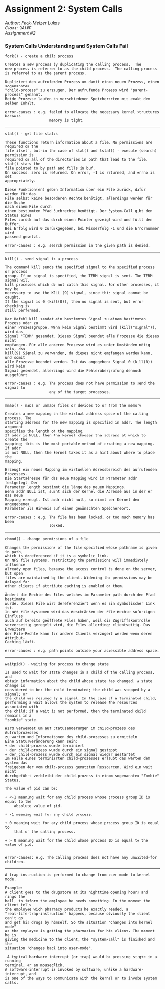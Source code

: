# Assignment 2: System Calls  
*Author: Feck-Melzer Lukas  
 Class: 3AHIF   
 Assignment #2*

### System Calls Understanding and System Calls Fail
    fork() - create a child process

    Creates a new process by duplicating the calling process.  The
    new process is referred to as the child process.  The calling process
    is referred to as the parent process.

    Dupliziert den aufrufenden Prozess um damit einen neuen Prozess, einen sogenannten
    "child-process" zu erzeugen. Der aufrufende Prozess wird "parent-process" genannt.
    Beide Prozesse laufen in verschiedenen Speicherorten mit exakt dem selben Inhalt.

    error-causes : e.g. failed to allocate the necessary kernel structures because
                        memory is tight.

________________________________________________________________________________



    stat() - get file status

    These functions return information about a file. No permissions are required on the
    file itself, but-in the case of stat() and lstat() - execute (search) permission is
    required on all of the directories in path that lead to the file. stat() stats the
    file pointed to by path and fills in buf.
    On success, zero is returned. On error, -1 is returned, and errno is set
    appropriately.

    Diese Funktion(en) geben Information über ein File zurück, dafür werden für das
    File selbst keine besonderen Rechte benötigt, allerdings werden für die Suche
    nach einem File durch
    einen bestimmten Pfad Suchrechte benötigt. Der System-Call gibt den Status eines
    Files zurück auf das durch einen Pointer gezeigt wird und füllt den Buffer.
    Bei Erfolg wird 0 zurückgegeben, bei Misserfolg -1 und die Errornummer wird
    passend gesetzt.

    error-causes : e.g. search permission in the given path is denied.
________________________________________________________________________________


    kill() - send signal to a process

    The command kill sends the specified signal to the specified process or process
    group. If no signal is specified, the TERM signal is sent. The TERM signal will
    kill processes which do not catch this signal. For other processes, it may be
    necessary to use the KILL (9) signal, since this signal cannot be caught.
    If the signal is 0 (kill(0)), then no signal is sent, but error checking is
    still performed.

    Der Befehl kill sendet ein bestimmtes Signal zu einem bestimmten Prozess oder zu
    einer Prozessgruppe. Wenn kein Signal bestimmt wird (kill("signal")), wird das
    Signal "TERM" gesendet. Dieses Signal beendet alle Prozesse die dieses nicht
    empfangen. Für alle anderen Prozesse wird es unter Umständen nötig sein, das
    kill(9) Signal zu verwenden, da dieses nicht empfangen werden kann, und somit
    alle Prozesse beendet werden. Ist das angegebene Signal 0 (kill(0)) wird kein
    Signal gesendet, allerdings wird die Fehlerüberprüfung dennoch ausgeführt.

    error-causes : e.g. The process does not have permission to send the signal to
                        any of the target processes.
  ________________________________________________________________________________


    mmap() - maps or unmaps files or devices to or from the memory

    Creates a new mapping in the virtual address space of the calling process. The
    starting address for the new mapping is specified in addr. The length argument
    specifies the length of the mapping.
    If addr is NULL, then the kernel chooses the address at which to create the
    mapping; this is the most portable method of creating a new mapping. If addr
    is not NULL, then the kernel takes it as a hint about where to place the
    mapping.

    Erzeugt ein neues Mapping im virtuellen Adressbereich des aufrufenden Prozesses.
    Die Startadresse für das neue Mapping wird im Parameter addr festgelegt. Der
    Parameter length bestimmt die länge des neuen Mappings.
    Wenn addr NULL ist, sucht sich der Kernel die Adresse aus in der er das neue
    Mapping erzeugt. Ist addr nicht null, so nimmt der Kernel den angegebenen
    Parameter als Hinweis auf einen gewünschten Speichereort.

    error-causes : e.g. The file has been locked, or too much memory has been
                        locked.
  ________________________________________________________________________________

    chmod() - change permissions of a file

    Changes the permissions of the file specified whose pathname is given in path,
    which is dereferenced if it is a symbolic link.
    On NFS file systems, restricting the permissions will immediately influence
    already open files, because the access control is done on the server, but open
    files are maintained by the client. Widening the permissions may be delayed for
    other clients if attribute caching is enabled on them.

    Ändert die Rechte des Files welches im Parameter path durch den Pfad bestimmte
    wurde. Dieses File wird dereferenziert wenn es ein symbolischer Link ist.
    In NFS File-Systemen wird das Beschränken der File-Rechte sofortigen Einfluss
    auch auf bereits geöffnete Files haben, weil die Zugriffskontrolle
    serverseitig geregelt wird, die Files allerdings clientseitig. Das Erweitern
    der File-Rechte kann für andere Clients verzögert werden wenn deren Attribut-
    Caching läuft.

    error-causes : e.g. path points outside your accessible address space.
  ________________________________________________________________________________

    waitpid() - waiting for process to change state

    Is used to wait for state changes in a child of the calling process, and
    obtain information about the child whose state has changed. A state change is
    considered to be: the child terminated; the child was stopped by a signal; or
    the child was resumed by a signal. In the case of a terminated child,
    performing a wait allows the system to release the resources associated with
    the child; if a wait is not performed, then the terminated child remains in a
    "zombie" state.

    Wird verwendet um auf Statusänderungen im child-prozess des Aufrufprozesses
    zu warten und Informationen des child-prozesses zu ermitteln.
    Eine Statusveränderung kann sein:
    + der child-prozess wurde terminiert
    + der child-prozess wurde durch ein signal gestoppt
    + der child-prozess wurde durch ein signal wieder gestartet
    Im Falle eines terminierten child-prozesses erlaubt das warten dem system das
    freigeben der vom child-prozess genutzten Ressourcen. Wird ein wait nicht
    durchgeführt verbleibt der child-prozess in einem sogenannten "Zombie" Status.

    The value of pid can be:

    + <-1 meaning wait for any child process whose process group ID is equal to the
        absolute value of pid.

    + -1 meaning wait for any child process.

    + 0 meaning wait for any child process whose process group ID is equal to
        that of the calling process.

    + > 0 meaning wait for the child whose process ID is equal to the value of pid.


    error-causes: e.g. The calling process does not have any unwaited-for children.
________________________________________________________________________________
    A trap instruction is performed to change from user mode to kernel mode.

    Example:
    A client goes to the drugstore at its nighttime opening hours and rings the
    bell, to inform the employee he needs something. In the moment the client tells
    the employee wich pharmacy products he exactly needed, a
    "real-life-trap-instruction" happens, because obviously the client can't go
    and get his drugs by himself. So the situation "changes into kernel mode"
    as the employee is getting the pharmacies for his client. The moment he is
    giving the medicine to the client, the "system-call" is finished and the
    situation "changes back into user-mode".
    
     A typical hardware interrupt (or trap) would be pressing strg+c in a running
    terminal, or an mouseclick.
    A software-interrupt is invoked by software, unlike a hardware-interrupt, and
    is one of the ways to communicate with the kernel or to invoke system calls.
